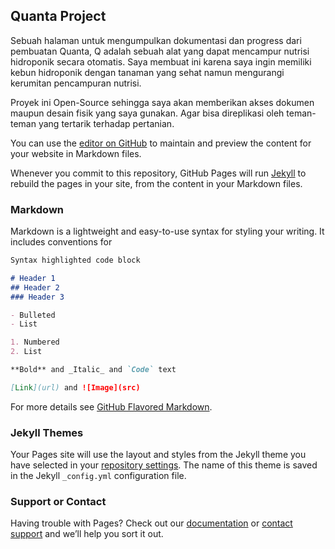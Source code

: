 ## Quanta Project

Sebuah halaman untuk mengumpulkan dokumentasi dan progress dari pembuatan Quanta, Q adalah sebuah alat yang dapat mencampur nutrisi hidroponik secara otomatis. Saya membuat ini karena saya ingin memiliki kebun hidroponik dengan tanaman yang sehat namun mengurangi kerumitan pencampuran nutrisi. 

Proyek ini Open-Source sehingga saya akan memberikan akses dokumen maupun desain fisik yang saya gunakan. Agar bisa direplikasi oleh teman-teman yang tertarik terhadap pertanian.

You can use the [editor on GitHub](https://github.com/widobsono/quanta/edit/master/README.md) to maintain and preview the content for your website in Markdown files.

Whenever you commit to this repository, GitHub Pages will run [Jekyll](https://jekyllrb.com/) to rebuild the pages in your site, from the content in your Markdown files.

### Markdown

Markdown is a lightweight and easy-to-use syntax for styling your writing. It includes conventions for

```markdown
Syntax highlighted code block

# Header 1
## Header 2
### Header 3

- Bulleted
- List

1. Numbered
2. List

**Bold** and _Italic_ and `Code` text

[Link](url) and ![Image](src)
```

For more details see [GitHub Flavored Markdown](https://guides.github.com/features/mastering-markdown/).

### Jekyll Themes

Your Pages site will use the layout and styles from the Jekyll theme you have selected in your [repository settings](https://github.com/widobsono/quanta/settings). The name of this theme is saved in the Jekyll `_config.yml` configuration file.

### Support or Contact

Having trouble with Pages? Check out our [documentation](https://help.github.com/categories/github-pages-basics/) or [contact support](https://github.com/contact) and we’ll help you sort it out.
